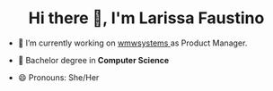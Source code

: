 <h1 align="center">Hi there 👋, I'm Larissa Faustino</h1>

- 🔭 I’m currently working on <a href="https://github.com/wmwsystems" target="blank"> wmwsystems </a> as Product Manager.

- 🌱 Bachelor degree in **Computer Science**

- 😄 Pronouns: She/Her
